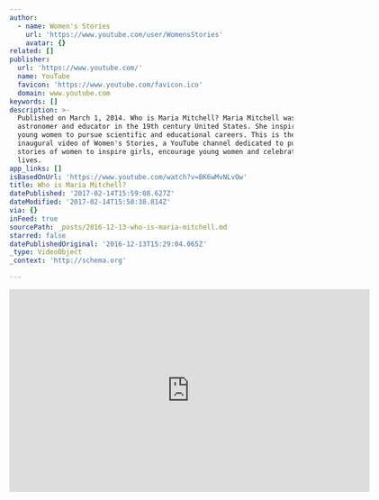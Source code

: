 ```yaml
---
author:
  - name: Women's Stories
    url: 'https://www.youtube.com/user/WomensStories'
    avatar: {}
related: []
publisher:
  url: 'https://www.youtube.com/'
  name: YouTube
  favicon: 'https://www.youtube.com/favicon.ico'
  domain: www.youtube.com
keywords: []
description: >-
  Published on March 1, 2014. Who is Maria Mitchell? Maria Mitchell was a famous
  astronomer and educator in the 19th century United States. She inspired many
  young women to pursue scientific and educational careers. This is the
  inaugural video of Women's Stories, a YouTube channel dedicated to publishing
  stories of women to inspire girls, encourage young women and celebrate women's
  lives.
app_links: []
isBasedOnUrl: 'https://www.youtube.com/watch?v=BK6wMvNLvOw'
title: Who is Maria Mitchell?
datePublished: '2017-02-14T15:59:08.627Z'
dateModified: '2017-02-14T15:58:38.814Z'
via: {}
inFeed: true
sourcePath: _posts/2016-12-13-who-is-maria-mitchell.md
starred: false
datePublishedOriginal: '2016-12-13T15:29:04.065Z'
_type: VideoObject
_context: 'http://schema.org'

---
```

<iframe src="https://cdn.embedly.com/widgets/media.html?src=https%3A%2F%2Fwww.youtube.com%2Fembed%2FBK6wMvNLvOw%3Ffeature%3Doembed&amp;url=http%3A%2F%2Fwww.youtube.com%2Fwatch%3Fv%3DBK6wMvNLvOw&amp;image=https%3A%2F%2Fi.ytimg.com%2Fvi%2FBK6wMvNLvOw%2Fhqdefault.jpg&amp;key=b7d04c9b404c499eba89ee7072e1c4f7&amp;type=text%2Fhtml&amp;schema=youtube" width="640" height="360" scrolling="no" frameborder="0" allowfullscreen="" style=""></iframe>